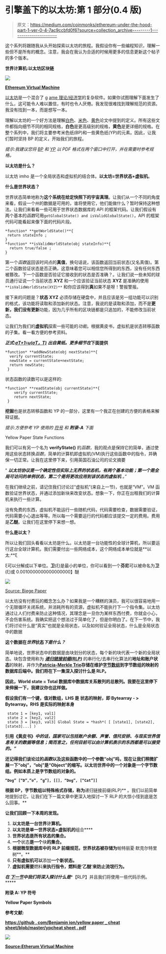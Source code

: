 # 引擎盖下的以太坊:第 1 部分(0.4 版)

> 原文：<https://medium.com/coinmonks/ethereum-under-the-hood-part-1-ver-0-4-7ac9ccbfd0f6?source=collection_archive---------1----------------------->

这个系列将跟随我从头开始探索以太坊的旅程。我假设你有一些编程知识，理解一些但不是所有的概念。注意，我会在我认为合适的时候用更多的信息更新这个帖子的多个版本。

**世界计算机:以太坊区块链**

![](img/9788dacf1956b5fa5f2ab245317fb125.png)

[**Ethereum Virtual Machine**](https://ethereum.stackexchange.com/questions/268/ethereum-block-architecture)

[以太坊](https://ethereum.org/)是一个混合了 g [ame 理论/经济学](https://blockgeeks.com/guides/cryptocurrency-game-theory/)的复杂软件。如果你试图理解下面发生了什么，这可能令人难以置信，有时也令人厌倦。我发现很难找到理解规范的资源。我没有找到一本，而是想写一本。

理解以太坊的一个好方法是理解[白色](https://github.com/ethereum/wiki/wiki/White-Paper)、[米色](https://github.com/chronaeon/beigepaper/blob/master/beigepaper.pdf)、[黄色](https://github.com/ethereum/yellowpaper)论文中提到的定义。所有这些文件都指向细节不同的相同规格，**白色**是更高级别的规格，**黄色**是更详细的规格。在整个系列中，我们将主要参考米色纸(BP)和一些黄色纸(YP)的元素。因此，让我们暂时坚持 BP 的定义，开始我们的旅程。

*提示:我建议您将* [*BP*](https://github.com/chronaeon/beigepaper/) *和* [*YP*](https://github.com/ethereum/yellowpaper) *以 PDF 格式在两个窗口中打开，并在需要时参考规格。*

**以太坊是什么？**

以太坊 imho 是一个全局状态和虚拟机的结合体。**以太坊=世界状态+虚拟机**。

**什么是世界状态？**

世界状态简单地称为**这个系统在给定快照下的宇宙真理**。让我们从一个不同的角度来看，假设一个州的数据是可用的，谁将使用它，他们能做什么？暂时保持这种想法。让我们来看看一些可用于世界状态数据库的 API 的框架代码。让我们假设有两个基本的*函数*可用`getGlobalState() and isValidGlobalState()`，API 的框架代码可能看起来像下面的代码片段。

```
*function* **getWorldState()**{
 return stateInfo ;
}
*function* **isValidWorldState(obj stateInfo)**{
  return true/false ;
}
```

第一个*函数*返回该时间点的**真值**，换句话说，该函数返回当前状态(又名真值)。第二个函数验证状态是否正确，这意味着您可以相信您所得到的东西，没有任何东西被篡改。下一个函数是否验证它接收到的状态是否准确？。让我们说一些未知的球员通行证说一个当前状态 **XYZ** 和一个应该验证当前状态 **XYZ** 是准确的使用`**isValidWorldState(XYZ)**` 和你应该得到**真**如果不是呀！警报警报。

接下来的问题是？**状态 XYZ** 必须存储在硬盘中，并且应该是另一组功能可以识别的格式，该功能将读取和添加新的状态。注意，我说的是读取和添加，而不是**更新，**我们没有**更新**功能，因为几乎所有的区块链都是只追加的，不能修改当前状态。

让我们为我们的**虚拟机**探索一些可能的*功能*。根据黄皮书，虚拟机是状态转移函数的子集。看一看方便的参考资料。

***正式:***[***σT+1≡υ(σT，T)***](https://ethereum.github.io/yellowpaper/paper.pdf) ***出自黄纸。更多细节在*下面提供**

```
*function* **addNewState(obj nextState)**{ 
  verify currentState;
  newState = currentState+nextState;
  return newState;
 }
```

状态函数的读数可以是这样的:

```
*function* **readState(obj currentState)**{
    verify currentState;
    return nextState;
 }
```

**挖掘**也是状态转移函数和 YP 的一部分，这里有一个我正在创建的方便的表格来解释证据。

*提示:方便参考 YP 使用的* [*符号*](https://ethereum.stackexchange.com/questions/6022/algebra-symbology-guidance-for-ethereum-yellow-paper) *和* ***附录-A*** *下面*

Yellow Paper State Functions

我们可以有另一个名为 **verifyState()** 的*函数*，我的观点是保持它的简单，通过使用这些状态转换*函数*，简单的计算机即虚拟机(VM)执行这些函数中的指令，并确保一切正常。让我在这里停下来，引用英国石油公司的论文摘要

" ***以太坊协议是一个确定性但实际上无界的状态机，有两个基本功能；第一个是全局可访问的单例状态，第二个是将更改应用到该状态的虚拟机*** *。”*

在我们继续之前，请记住我们讨论过“虚拟机”(来自上一节)，也就是“VM”。VM 函数验证世界状态，并通过添加新块来改变状态。想象一下，你正在出租我们的计算机来执行一些计算。

没有免费的东西，虚拟机不能运行一些随机代码，代码需要检查，数据需要验证，代码需要小心退出等等。所以每一个需要运行的代码都应该提交一定的费用。费用是**乙醚**。让我们在这里停下来想一想。

**什么是以太？**

所以让我们回头看看以太坊是什么。以太坊是一台功能性的全球计算机，所以要运行这台全球计算机，我们需要付出一些网络成本，这个网络成本单位就是**以太:**ξ

ξ可以分解成以下单位。**卫**(ξ)是最小的单位，你可以看到一个**芬尼**可以被命名为**卫**(ξ)或 0.0010000000000000000】醚

![](img/c760c6beadf3ba5fa6d94f403d072699.png)

[Source: Biege Paper](https://github.com/chronaeon/beigepaper/)

以太坊没有付费玩的概念怎么办？如果我是一个糟糕的演员，我可以很容易地用一个无限循环关闭系统，并消耗所有的资源，虚拟机不能执行下一个指令集。以太坊通过让人们付费来防止这种情况，其理念是一旦你为某样东西付费，你就会小心，不会伤害系统。我确实把这个想法过于简单化了，但是你明白了。在下一节中，我们将讨论什么是“真实”也就是全局状态，以及如何验证全局状态，什么是全局状态中的数据

**这个数据在*世界*状态*下是什么？***

简单地说，世界状态中的数据是由块划分的状态，每个新的块代表一个新的全局状态。块包含使用称为 [***递归链接前缀(RLP)***](https://github.com/ethereum/wiki/wiki/RLP) 的串行化/去串行化算法的**地址和账户状态**的映射，并作为[**Patricia-Merkle Trie**](https://github.com/ethereum/wiki/wiki/Patricia-Tree)**存储在维护[字节数组](https://stackoverflow.com/questions/4019837/what-do-we-mean-by-byte-array)到字节数组的映射的数据库后端中。我们将在下一集深入探讨什么是 RLP。**

**因此，World state = Total 数据库中数据库关系散列的总散列。我要在这里停下来伸展一下，我建议你也这样做。**

**假设我们有一个键，值对数组，LHS 是
状态的映射，即 Bytearray - > Bytearray。RHS 是实际的映射本身**

```
 state 1 = [key1, val1]
 state 2 = [key2, val2]
 state 3 = [key3, val3] Global State = *hash*( [ [state1], [state2], [state3]...] )
```

**引用《黄皮书》*中的话，国家可以包括账户余额、声誉、信托安排、与现实世界信息有关的数据等信息；简而言之，任何目前可以由计算机表示的东西都是可以接受的。”***

**还记得我们谈论过的*函数*以及这些函数中的一个参数“obj”吗，现在让我们稍微扩展一下“obj”，“obj”是“Object”的缩写。以太坊世界中的一个对象是一个字节数组。例如本质上是字节数组的对象的。**

**`“Dog” [“D”,”o”, “g”], [[], “Dog”, [“Cat”]]`**

**根据 BP，字节数组以特殊格式存储，称为**递归链接前缀(RLP)** 。我们以前简单地提到过它。让我们在下一篇文章中更深入地探讨一下 RLP 的大惊小怪到底是怎么回事。**

**让我们回顾一下本周的发现。**

1.  **以太坊是一台世界计算机。**
2.  **以太坊是单一世界状态+虚拟机的**组合****
3.  **世界状态是所有状态的集合。**
4.  **一个**状态**是一个**块**的集合。**
5.  **根据微型数据库中的 **RLP** 前缀规范，世界状态被存储为**帕特丽夏·默克尔特里树**。**
6.  **只有虚拟机可以**添加**一个新状态。**
7.  **虚拟机需要**燃料**来执行指令，燃料是‘乙醚’来防止流氓行为。**

***在* [***下一节***](/coinmonks/ethereum-under-the-hood-part-2-rlp-encoding-ver-0-3-c37a69781855)*中我们将深入探讨什么是****【RLP】并且我们将使用一些代码示例。*****

****附录 A: YP 符号****

****Yellow Paper Symbols****

****参考文献:****

**[https://github . com/Benjamin ion/yellow paper _ cheat sheet/blob/master/ypcheat sheet . pdf](https://github.com/benjaminion/YellowPaper_CheatSheet/blob/master/YPCheatSheet.pdf)**

**![](img/2ec24ec0c7ea7e4afeef48b3eb026033.png)**

**[**Source:Etherum Virtual Machine**](https://cypherpunks-core.github.io/ethereumbook/13evm.html)**